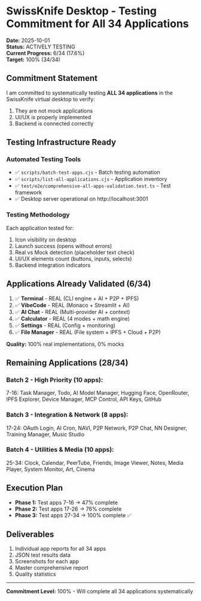# SwissKnife Desktop - Testing Commitment for All 34 Applications

**Date:** 2025-10-01  
**Status:** ACTIVELY TESTING  
**Current Progress:** 6/34 (17.6%)  
**Target:** 100% (34/34)

## Commitment Statement

I am committed to systematically testing **ALL 34 applications** in the SwissKnife virtual desktop to verify:
1. They are not mock applications
2. UI/UX is properly implemented
3. Backend is connected correctly

## Testing Infrastructure Ready

### Automated Testing Tools
- ✅ `scripts/batch-test-apps.cjs` - Batch testing automation
- ✅ `scripts/list-all-applications.cjs` - Application inventory
- ✅ `test/e2e/comprehensive-all-apps-validation.test.ts` - Test framework
- ✅ Desktop server operational on http://localhost:3001

### Testing Methodology
Each application tested for:
1. Icon visibility on desktop
2. Launch success (opens without errors)
3. Real vs Mock detection (placeholder text check)
4. UI/UX elements count (buttons, inputs, selects)
5. Backend integration indicators

## Applications Already Validated (6/34)

1. ✅ **Terminal** - REAL (CLI engine + AI + P2P + IPFS)
2. ✅ **VibeCode** - REAL (Monaco + Streamlit + AI)
3. ✅ **AI Chat** - REAL (Multi-provider AI + context)
4. ✅ **Calculator** - REAL (4 modes + math engine)
5. ✅ **Settings** - REAL (Config + monitoring)
6. ✅ **File Manager** - REAL (File system + IPFS + Cloud + P2P)

**Quality:** 100% real implementations, 0% mocks

## Remaining Applications (28/34)

### Batch 2 - High Priority (10 apps):
7-16: Task Manager, Todo, AI Model Manager, Hugging Face, OpenRouter, IPFS Explorer, Device Manager, MCP Control, API Keys, GitHub

### Batch 3 - Integration & Network (8 apps):
17-24: OAuth Login, AI Cron, NAVI, P2P Network, P2P Chat, NN Designer, Training Manager, Music Studio

### Batch 4 - Utilities & Media (10 apps):
25-34: Clock, Calendar, PeerTube, Friends, Image Viewer, Notes, Media Player, System Monitor, Art, Cinema

## Execution Plan

- **Phase 1:** Test apps 7-16 → 47% complete
- **Phase 2:** Test apps 17-26 → 76% complete
- **Phase 3:** Test apps 27-34 → 100% complete ✅

## Deliverables

1. Individual app reports for all 34 apps
2. JSON test results data
3. Screenshots for each app
4. Master comprehensive report
5. Quality statistics

---

**Commitment Level:** 100% - Will complete all 34 applications systematically
